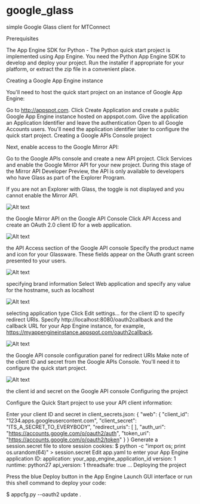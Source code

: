 google_glass
============

simple Google Glass client for MTConnect

Prerequisites

The App Engine SDK for Python - The Python quick start project is implemented using App Engine. You need the Python App Engine SDK to develop and deploy your project. Run the installer if appropriate for your platform, or extract the zip file in a convenient place.

Creating a Google App Engine instance

You'll need to host the quick start project on an instance of Google App Engine:

Go to http://appspot.com.
Click Create Application and create a public Google App Engine instance hosted on appspot.com.
Give the application an Application Identifier and leave the authentication Open to all Google Accounts users. You'll need the application identifier later to configure the quick start project.
Creating a Google APIs Console project

Next, enable access to the Google Mirror API:

Go to the Google APIs console and create a new API project.
Click Services and enable the Google Mirror API for your new project.
During this stage of the Mirror API Developer Preview, the API is only available to developers who have Glass as part of the Explorer Program.

If you are not an Explorer with Glass, the toggle is not displayed and you cannot enable the Mirror API.

![Alt text](https://developers.google.com/glass/images/api-console-enable-glass.png?raw=true)

the Google Mirror API on the Google API Console
Click API Access and create an OAuth 2.0 client ID for a web application. 

![Alt text](https://developers.google.com/glass/images/api-console-client-id.png?raw=true)

the API Access section of the Google API console
Specify the product name and icon for your Glassware. These fields appear on the OAuth grant screen presented to your users.

![Alt text](https://developers.google.com/glass/images/api-console-client-id-brand-info.png?raw=true)

specifying brand information
Select Web application and specify any value for the hostname, such as localhost

![Alt text](https://developers.google.com/glass/images/api-console-client-id-app-type.png?raw=true)

selecting application type
Click Edit settings... for the client ID to specify redirect URIs. Specify http://localhost:8080/oauth2callback and the callback URL for your App Engine instance, for example, https://myappengineinstance.appspot.com/oauth2callback. 

![Alt text](https://developers.google.com/glass/images/api-console-redirect-uris.png?raw=true)

the Google API console configuration panel for redirect URIs
Make note of the client ID and secret from the Google APIs Console. You'll need it to configure the quick start project.

![Alt text](https://developers.google.com/glass/images/api-console-client-id-and-secret.png?raw=true)

the client id and secret on the Google API console
Configuring the project

Configure the Quick Start project to use your API client information:

Enter your client ID and secret in client_secrets.json:
{
  "web": {
    "client_id": "1234.apps.googleusercontent.com",
    "client_secret": "ITS_A_SECRET_TO_EVERYBODY",
    "redirect_uris": [
    ],
    "auth_uri": "https://accounts.google.com/o/oauth2/auth",
    "token_uri": "https://accounts.google.com/o/oauth2/token"
  }
}
Generate a session.secret file to store session cookies:
$ python -c "import os; print os.urandom(64)" > session.secret
Edit app.yaml to enter your App Engine application ID:
application: your_app_engine_application_id
version: 1
runtime: python27
api_version: 1
threadsafe: true
...
Deploying the project

Press the blue Deploy button in the App Engine Launch GUI interface or run this shell command to deploy your code:

 $ appcfg.py --oauth2 update .
